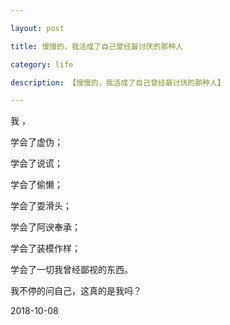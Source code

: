 ```yaml
---

layout: post

title: 慢慢的，我活成了自己曾经最讨厌的那种人

category: life

description: 【慢慢的，我活成了自己曾经最讨厌的那种人】

---
```

我 ，

学会了虚伪；

学会了说谎；

学会了偷懒；

学会了耍滑头；

学会了阿谀奉承；

学会了装模作样；

学会了一切我曾经鄙视的东西。

我不停的问自己，这真的是我吗？

2018-10-08 


